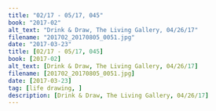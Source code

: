 ```yaml
---
title: "02/17 - 05/17, 045"
book: "2017-02"
alt_text: "Drink & Draw, The Living Gallery, 04/26/17"
filename: "201702_20170805_0051.jpg"
date: "2017-03-23"
title: [02/17 - 05/17, 045]
book: [2017-02]
alt_text: [Drink & Draw, The Living Gallery, 04/26/17]
filename: [201702_20170805_0051.jpg]
date: [2017-03-23]
tag: [life drawing, ]
description: [Drink & Draw, The Living Gallery, 04/26/17]
---
```

